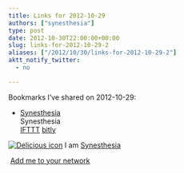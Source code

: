```yaml
---
title: Links for 2012-10-29
authors: ["synesthesia"]
type: post
date: 2012-10-30T22:00:00+00:00
slug: links-for-2012-10-29-2 
aliases: ["/2012/10/30/links-for-2012-10-29-2"]
aktt_notify_twitter:
  - no

---
```

Bookmarks I&#8217;ve shared on 2012-10-29:

  * [Synesthesia][1]  
    Synesthesia  
    [IFTTT][2] [bitly][3] 

<p class="deliciouslink">
  <a href="https://del.icio.us/synesthesia" title="See all my bookmarks on del.icio.us"><img src="https://www.synesthesia.co.uk/images/deliciousicon.jpg" alt="Delicious icon" /></a>&nbsp;I am <a href="https://del.icio.us/synesthesia" title="See all my bookmarks on del.icio.us">Synesthesia</a>
</p>

<p class="deliciouslink">
  <a href="https://del.icio.us/network?add=synesthesia" title="Add me to your del.icio.us network"><img src="https://www.synesthesia.co.uk/images/add.gif" alt="" /></a>&nbsp;<a href="https://del.icio.us/network?add=synesthesia" title="Add me to your del.icio.us network">Add me to your network</a>
</p>

 [1]: https://www.synesthesia.co.uk/blog/archives/2012/10/29/links-for-2012-10-29/
 [2]: https://www.delicious.com/synesthesia/IFTTT
 [3]: https://www.delicious.com/synesthesia/bitly